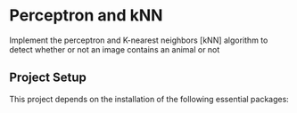 # Perceptron and kNN

Implement the perceptron and K-nearest neighbors [kNN] algorithm to detect whether or not an image contains an animal or not

## Project Setup
This project depends on the installation of the following essential packages: